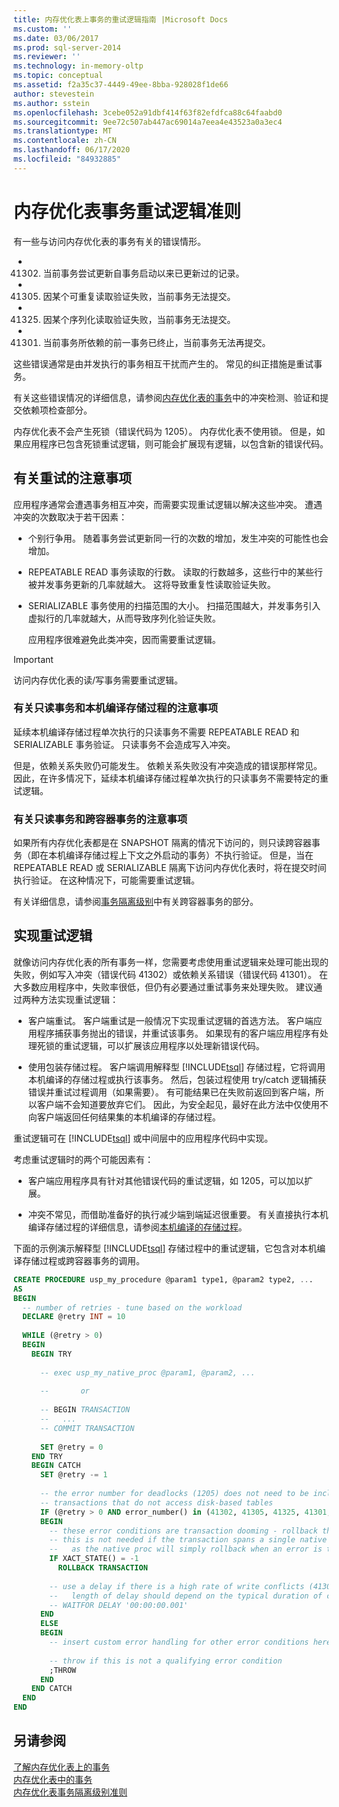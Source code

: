 ```yaml
---
title: 内存优化表上事务的重试逻辑指南 |Microsoft Docs
ms.custom: ''
ms.date: 03/06/2017
ms.prod: sql-server-2014
ms.reviewer: ''
ms.technology: in-memory-oltp
ms.topic: conceptual
ms.assetid: f2a35c37-4449-49ee-8bba-928028f1de66
author: stevestein
ms.author: sstein
ms.openlocfilehash: 3cebe052a91dbf414f63f82efdfca88c64faabd0
ms.sourcegitcommit: 9ee72c507ab447ac69014a7eea4e43523a0a3ec4
ms.translationtype: MT
ms.contentlocale: zh-CN
ms.lasthandoff: 06/17/2020
ms.locfileid: "84932885"
---
```

# <a name="guidelines-for-retry-logic-for-transactions-on-memory-optimized-tables"></a>内存优化表事务重试逻辑准则
  有一些与访问内存优化表的事务有关的错误情形。  
  
-   41302. 当前事务尝试更新自事务启动以来已更新过的记录。  
  
-   41305. 因某个可重复读取验证失败，当前事务无法提交。  
  
-   41325. 因某个序列化读取验证失败，当前事务无法提交。  
  
-   41301. 当前事务所依赖的前一事务已终止，当前事务无法再提交。  
  
 这些错误通常是由并发执行的事务相互干扰而产生的。 常见的纠正措施是重试事务。  
  
 有关这些错误情况的详细信息，请参阅[内存优化表的事务](../relational-databases/in-memory-oltp/memory-optimized-tables.md)中的冲突检测、验证和提交依赖项检查部分。  
  
 内存优化表不会产生死锁（错误代码为 1205）。 内存优化表不使用锁。 但是，如果应用程序已包含死锁重试逻辑，则可能会扩展现有逻辑，以包含新的错误代码。  
  
## <a name="considerations-for-retrying"></a>有关重试的注意事项  
 应用程序通常会遭遇事务相互冲突，而需要实现重试逻辑以解决这些冲突。 遭遇冲突的次数取决于若干因素：  
  
-   个别行争用。 随着事务尝试更新同一行的次数的增加，发生冲突的可能性也会增加。  
  
-   REPEATABLE READ 事务读取的行数。 读取的行数越多，这些行中的某些行被并发事务更新的几率就越大。 这将导致重复性读取验证失败。  
  
-   SERIALIZABLE 事务使用的扫描范围的大小。 扫描范围越大，并发事务引入虚拟行的几率就越大，从而导致序列化验证失败。  
  
     应用程序很难避免此类冲突，因而需要重试逻辑。  
  
> [!IMPORTANT]  
>  访问内存优化表的读/写事务需要重试逻辑。  
  
### <a name="considerations-for-read-only-transactions-and-natively-compiled-stored-procedures"></a>有关只读事务和本机编译存储过程的注意事项  
 延续本机编译存储过程单次执行的只读事务不需要 REPEATABLE READ 和 SERIALIZABLE 事务验证。 只读事务不会造成写入冲突。  
  
 但是，依赖关系失败仍可能发生。 依赖关系失败没有冲突造成的错误那样常见。 因此，在许多情况下，延续本机编译存储过程单次执行的只读事务不需要特定的重试逻辑。  
  
### <a name="considerations-for-read-only-transactions-and-cross-container-transactions"></a>有关只读事务和跨容器事务的注意事项  
 如果所有内存优化表都是在 SNAPSHOT 隔离的情况下访问的，则只读跨容器事务（即在本机编译存储过程上下文之外启动的事务）不执行验证。 但是，当在 REPEATABLE READ 或 SERIALIZABLE 隔离下访问内存优化表时，将在提交时间执行验证。 在这种情况下，可能需要重试逻辑。  
  
 有关详细信息，请参阅[事务隔离级别](../../2014/database-engine/transaction-isolation-levels.md)中有关跨容器事务的部分。  
  
## <a name="implementing-retry-logic"></a>实现重试逻辑  
 就像访问内存优化表的所有事务一样，您需要考虑使用重试逻辑来处理可能出现的失败，例如写入冲突（错误代码 41302）或依赖关系错误（错误代码 41301）。 在大多数应用程序中，失败率很低，但仍有必要通过重试事务来处理失败。 建议通过两种方法实现重试逻辑：  
  
-   客户端重试。 客户端重试是一般情况下实现重试逻辑的首选方法。 客户端应用程序捕获事务抛出的错误，并重试该事务。 如果现有的客户端应用程序有处理死锁的重试逻辑，可以扩展该应用程序以处理新错误代码。  
  
-   使用包装存储过程。 客户端调用解释型 [!INCLUDE[tsql](../includes/tsql-md.md)] 存储过程，它将调用本机编译的存储过程或执行该事务。 然后，包装过程使用 try/catch 逻辑捕获错误并重试过程调用（如果需要）。 有可能结果已在失败前返回到客户端，所以客户端不会知道要放弃它们。 因此，为安全起见，最好在此方法中仅使用不向客户端返回任何结果集的本机编译的存储过程。  
  
 重试逻辑可在 [!INCLUDE[tsql](../includes/tsql-md.md)] 或中间层中的应用程序代码中实现。  
  
 考虑重试逻辑时的两个可能因素有：  
  
-   客户端应用程序具有针对其他错误代码的重试逻辑，如 1205，可以加以扩展。  
  
-   冲突不常见，而借助准备好的执行减少端到端延迟很重要。 有关直接执行本机编译存储过程的详细信息，请参阅[本机编译的存储过程](../relational-databases/in-memory-oltp/natively-compiled-stored-procedures.md)。  
  
 下面的示例演示解释型 [!INCLUDE[tsql](../includes/tsql-md.md)] 存储过程中的重试逻辑，它包含对本机编译存储过程或跨容器事务的调用。  
  
```sql  
CREATE PROCEDURE usp_my_procedure @param1 type1, @param2 type2, ...  
AS  
BEGIN  
  -- number of retries - tune based on the workload  
  DECLARE @retry INT = 10  
  
  WHILE (@retry > 0)  
  BEGIN  
    BEGIN TRY  
  
      -- exec usp_my_native_proc @param1, @param2, ...  
  
      --       or  
  
      -- BEGIN TRANSACTION  
      --   ...  
      -- COMMIT TRANSACTION  
  
      SET @retry = 0  
    END TRY  
    BEGIN CATCH  
      SET @retry -= 1  
  
      -- the error number for deadlocks (1205) does not need to be included for   
      -- transactions that do not access disk-based tables  
      IF (@retry > 0 AND error_number() in (41302, 41305, 41325, 41301, 1205))  
      BEGIN  
        -- these error conditions are transaction dooming - rollback the transaction  
        -- this is not needed if the transaction spans a single native proc execution  
        --   as the native proc will simply rollback when an error is thrown   
        IF XACT_STATE() = -1  
          ROLLBACK TRANSACTION  
  
        -- use a delay if there is a high rate of write conflicts (41302)  
        --   length of delay should depend on the typical duration of conflicting transactions  
        -- WAITFOR DELAY '00:00:00.001'  
      END  
      ELSE  
      BEGIN  
        -- insert custom error handling for other error conditions here  
  
        -- throw if this is not a qualifying error condition  
        ;THROW  
      END  
    END CATCH  
  END  
END  
```  
  
## <a name="see-also"></a>另请参阅  
 [了解内存优化表上的事务](../../2014/database-engine/understanding-transactions-on-memory-optimized-tables.md)   
 [内存优化表中的事务](../relational-databases/in-memory-oltp/memory-optimized-tables.md)   
 [内存优化表事务隔离级别准则](../../2014/database-engine/guidelines-for-transaction-isolation-levels-with-memory-optimized-tables.md)  
  
  
